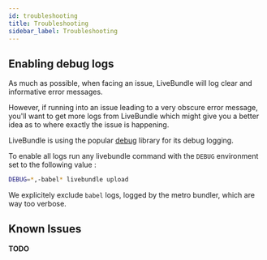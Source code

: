 ```yaml
---
id: troubleshooting
title: Troubleshooting
sidebar_label: Troubleshooting
---
```


## Enabling debug logs

As much as possible, when facing an issue, LiveBundle will log clear and informative error messages.

However, if running into an issue leading to a very obscure error message, you'll want to get more logs from LiveBundle which might give you a better idea as to where exactly the issue is happening.

LiveBundle is using the popular [debug](https://www.npmjs.com/package/debug) library for its debug logging.

To enable all logs run any livebundle command with the `DEBUG` environment set to the following value :

```bash
DEBUG=*,-babel* livebundle upload
```

We explicitely exclude `babel` logs, logged by the metro bundler, which are way too verbose.

## Known Issues

**TODO**
